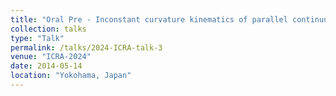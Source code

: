 ```yaml
---
title: "Oral Pre - Inconstant curvature kinematics of parallel continuum robot without static model"
collection: talks
type: "Talk"
permalink: /talks/2024-ICRA-talk-3
venue: "ICRA-2024"
date: 2014-05-14
location: "Yokohama, Japan"
---
```


